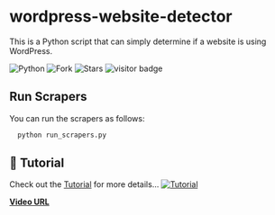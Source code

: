 
# wordpress-website-detector

This is a Python script that can simply determine if a website is using WordPress.

![Python](https://img.shields.io/pypi/pyversions/requests?style=flat-square)
![Fork](https://img.shields.io/github/forks/kawsarlog/wordpress-website-detector?style=social) ![Stars](https://img.shields.io/packagist/stars/kawsarlog/wordpress-website-detector?style=social)
![visitor badge](https://visitor-badge.glitch.me/badge?page_id=kawsarlog.wordpress-website-detector)
## Run Scrapers
You can run the scrapers as follows:

```bash
  python run_scrapers.py
```


## 🔗 Tutorial
Check out the [Tutorial](https://www.youtube.com/watch?v=cftPEi8A32g) for more details... [![Tutorial](https://img.shields.io/badge/YouTube-FF0000??style=flat&logo=appveyor&logo=youtube&logoColor=white)](https://www.youtube.com/watch?v=cftPEi8A32g)

**[Video URL](https://www.youtube.com/watch?v=cftPEi8A32g)**
